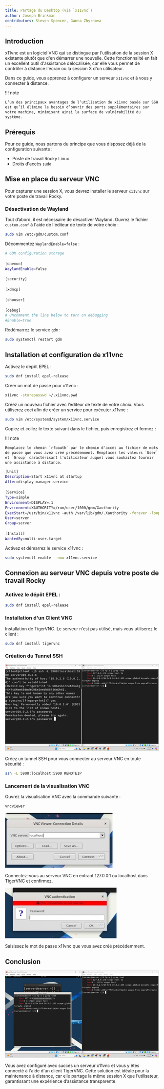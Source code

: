 ```yaml
---
title: Partage du Desktop (via `x11vnc`)
author: Joseph Brinkman
contributors: Steven Spencer, Ganna Zhyrnova
---
```


## Introduction

x11vnc est un logiciel VNC qui se distingue par l'utilisation de la session X existante plutôt que d'en démarrer une nouvelle. Cette fonctionnalité en fait un excellent outil d'assistance délocalisée, car elle vous permet de contrôler à distance l'écran ou la session X d'un utilisateur.

Dans ce guide, vous apprenez à configurer un serveur `x11vnc` et à vous y connecter à distance.

!!! note

```
L’un des principaux avantages de l’utilisation de x11vnc basée sur SSH est qu’il élimine le besoin d’ouvrir des ports supplémentaires sur votre machine, minimisant ainsi la surface de vulnérabilité du système.
```

## Prérequis

Pour ce guide, nous partons du principe que vous disposez déjà de la configuration suivante :

- Poste de travail Rocky Linux
- Droits d'accès `sudo`

## Mise en place du serveur VNC

Pour capturer une session X, vous devrez installer le serveur `x11vnc` sur votre poste de travail Rocky.

### Désactivation de Wayland

Tout d’abord, il est nécessaire de désactiver Wayland. Ouvrez le fichier `custom.conf` à l'aide de l'éditeur de texte de votre choix :

```bash
sudo vim /etc/gdm/custom.conf
```

Décommentez `WaylandEnable=false` :

```bash
# GDM configuration storage

[daemon]
WaylandEnable=false

[security]

[xdmcp]

[chooser]

[debug]
# Uncomment the line below to turn on debugging
#Enable=true
```

Redémarrez le service `gdm` :

```bash
sudo systemctl restart gdm
```

## Installation et configuration de x11vnc

Activez le dépôt EPEL :

```bash
sudo dnf install epel-release
```

Créer un mot de passe pour x11vnc :

```bash
x11vnc -storepasswd ~/.x11vnc.pwd
```

Créez un nouveau fichier avec l’éditeur de texte de votre choix. Vous utiliserez ceci afin de créer un service pour exécuter x11vnc :

```bash
sudo vim /etc/systemd/system/x11vnc.service
```

Copiez et collez le texte suivant dans le fichier, puis enregistrez et fermez :

!!! note

```
Remplacez le chemin `rfbauth` par le chemin d'accès au fichier de mots de passe que vous avez créé précédemment. Remplacez les valeurs `User` et `Group` caractérisant l'utilisateur auquel vous souhaitez fournir une assistance à distance.
```

```bash
[Unit]
Description=Start x11vnc at startup
After=display-manager.service

[Service]
Type=simple
Environment=DISPLAY=:1
Environment=XAUTHORITY=/run/user/1000/gdm/Xauthority
ExecStart=/usr/bin/x11vnc -auth /var/lib/gdm/.Xauthority -forever -loop -noxdamage -repeat -rfbauth /home/server/.x11vnc.pwd -rfbport 5900 -shared
User=server
Group=server

[Install]
WantedBy=multi-user.target
```

Activez et démarrez le service x11vnc :

```bash
sudo systemctl enable --now x11vnc.service
```

## Connexion au serveur VNC depuis votre poste de travail Rocky

### Activez le dépôt EPEL :

```bash
sudo dnf install epel-release
```

### Installation d'un Client VNC

Installation de TigerVNC. Le serveur n'est pas utilisé, mais vous utiliserez le client :

```bash
sudo dnf install tigervnc
```

### Création du Tunnel SSH

![The ssh command in a terminal window](images/x11vnc_plus_ssh_lan_images/vnc_ssh_tunnel.webp)

Créez un tunnel SSH pour vous connecter au serveur VNC en toute sécurité :

```bash
ssh -L 5900:localhost:5900 REMOTEIP
```

### Lancement de la visualisation VNC

Ouvrez la visualisation VNC avec la commande suivante :

```bash
vncviewer
```

![TigerVNC viewer](images/x11vnc_plus_ssh_lan_images/vnc_viewer.webp)

Connectez-vous au serveur VNC en entrant 127.0.0.1 ou localhost dans TigerVNC et confirmez.

![TigerVNC viewer password prompt](images/x11vnc_plus_ssh_lan_images/vnc_viewer_password.webp)

Saisissez le mot de passe x11vnc que vous avez créé précédemment.

## Conclusion

![TigerVNC viewer connected to an X session](images/x11vnc_plus_ssh_lan_images/x11vnc_over_ssh_lan_conclusion.webp)

Vous avez configuré avec succès un serveur x11vnc et vous y êtes connecté à l'aide d'un client TigerVNC. Cette solution est idéale pour la maintenance à distance, car elle partage la même session X que l’utilisateur, garantissant une expérience d’assistance transparente.
